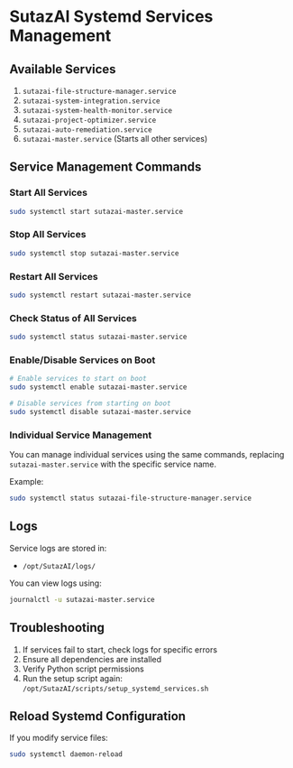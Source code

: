 # SutazAI Systemd Services Management

## Available Services

1. `sutazai-file-structure-manager.service`
2. `sutazai-system-integration.service`
3. `sutazai-system-health-monitor.service`
4. `sutazai-project-optimizer.service`
5. `sutazai-auto-remediation.service`
6. `sutazai-master.service` (Starts all other services)

## Service Management Commands

### Start All Services
```bash
sudo systemctl start sutazai-master.service
```

### Stop All Services
```bash
sudo systemctl stop sutazai-master.service
```

### Restart All Services
```bash
sudo systemctl restart sutazai-master.service
```

### Check Status of All Services
```bash
sudo systemctl status sutazai-master.service
```

### Enable/Disable Services on Boot
```bash
# Enable services to start on boot
sudo systemctl enable sutazai-master.service

# Disable services from starting on boot
sudo systemctl disable sutazai-master.service
```

### Individual Service Management
You can manage individual services using the same commands, replacing `sutazai-master.service` with the specific service name.

Example:
```bash
sudo systemctl status sutazai-file-structure-manager.service
```

## Logs

Service logs are stored in:
- `/opt/SutazAI/logs/`

You can view logs using:
```bash
journalctl -u sutazai-master.service
```

## Troubleshooting

1. If services fail to start, check logs for specific errors
2. Ensure all dependencies are installed
3. Verify Python script permissions
4. Run the setup script again: `/opt/SutazAI/scripts/setup_systemd_services.sh`

## Reload Systemd Configuration
If you modify service files:
```bash
sudo systemctl daemon-reload
```